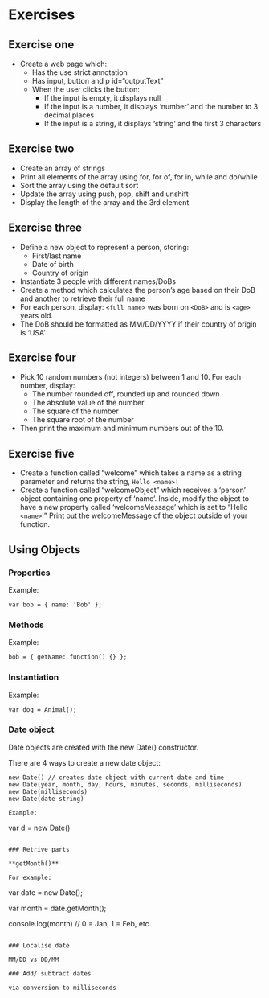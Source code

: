 # Exercises

## Exercise one 

* Create a web page which:
    * Has the use strict annotation
    * Has input, button and p id=“outputText”
    * When the user clicks the button:
        * If the input is empty, it displays null
        * If the input is a number, it displays ‘number’ and the number to 3 decimal places
        * If the input is a string, it displays ‘string’ and the first 3 characters

## Exercise two 

* Create an array of strings
* Print all elements of the array using for, for of, for in, while and do/while
* Sort the array using the default sort
* Update the array using push, pop, shift and unshift
* Display the length of the array and the 3rd element

## Exercise three

* Define a new object to represent a person, storing:
    * First/last name
    * Date of birth
    * Country of origin
* Instantiate 3 people with different names/DoBs
* Create a method which calculates the person’s age based on their DoB and another to retrieve their full name
* For each person, display: ```<full name>``` was born on ```<DoB>``` and is ```<age>``` years old.
* The DoB should be formatted as MM/DD/YYYY if their country of origin is ‘USA’

## Exercise four

* Pick 10 random numbers (not integers) between 1 and 10.  For each number, display:
    * The number rounded off, rounded up and rounded down
    * The absolute value of the number
    * The square of the number
    * The square root of the number
* Then print the maximum and minimum numbers out of the 10.

## Exercise five

* Create a function called “welcome” which takes a name as a string parameter and returns the string, ```Hello <name>!```
* Create a function called “welcomeObject” which receives a ‘person’ object containing one property of ‘name’.  Inside, modify the object to have a  new property called ‘welcomeMessage’ which is set to “Hello ```<name>```!”  Print out the welcomeMessage of the object outside of your function.

## Using Objects

### Properties

Example: 

```
var bob = { name: 'Bob' };

```

### Methods

Example: 

```
bob = { getName: function() {} };

```

### Instantiation

Example: 

```
var dog = Animal();

```

### Date object

Date objects are created with the new Date() constructor.

There are 4 ways to create a new date object:

```
new Date() // creates date object with current date and time 
new Date(year, month, day, hours, minutes, seconds, milliseconds)
new Date(milliseconds)
new Date(date string)

Example: 

```
var d = new Date()

```

### Retrive parts

**getMonth()**

For example: 

```
var date = new Date();

var month = date.getMonth();

console.log(month) // 0 = Jan, 1 = Feb, etc.

```

### Localise date

MM/DD vs DD/MM

### Add/ subtract dates 

via conversion to milliseconds